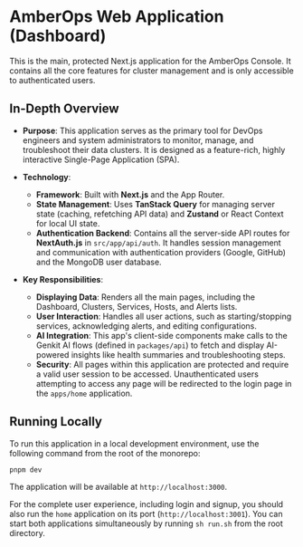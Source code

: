 # AmberOps Web Application (Dashboard)

This is the main, protected Next.js application for the AmberOps Console. It contains all the core features for cluster management and is only accessible to authenticated users.

## In-Depth Overview

*   **Purpose**: This application serves as the primary tool for DevOps engineers and system administrators to monitor, manage, and troubleshoot their data clusters. It is designed as a feature-rich, highly interactive Single-Page Application (SPA).

*   **Technology**:
    *   **Framework**: Built with **Next.js** and the App Router.
    *   **State Management**: Uses **TanStack Query** for managing server state (caching, refetching API data) and **Zustand** or React Context for local UI state.
    *   **Authentication Backend**: Contains all the server-side API routes for **NextAuth.js** in `src/app/api/auth`. It handles session management and communication with authentication providers (Google, GitHub) and the MongoDB user database.

*   **Key Responsibilities**:
    *   **Displaying Data**: Renders all the main pages, including the Dashboard, Clusters, Services, Hosts, and Alerts lists.
    *   **User Interaction**: Handles all user actions, such as starting/stopping services, acknowledging alerts, and editing configurations.
    *   **AI Integration**: This app's client-side components make calls to the Genkit AI flows (defined in `packages/api`) to fetch and display AI-powered insights like health summaries and troubleshooting steps.
    *   **Security**: All pages within this application are protected and require a valid user session to be accessed. Unauthenticated users attempting to access any page will be redirected to the login page in the `apps/home` application.

## Running Locally

To run this application in a local development environment, use the following command from the root of the monorepo:

```bash
pnpm dev
```

The application will be available at `http://localhost:3000`.

For the complete user experience, including login and signup, you should also run the `home` application on its port (`http://localhost:3001`). You can start both applications simultaneously by running `sh run.sh` from the root directory.
